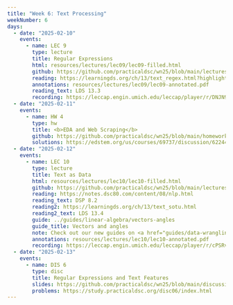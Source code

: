 ```yaml
---
title: "Week 6: Text Processing"
weekNumber: 6
days:
  - date: "2025-02-10"
    events:
      - name: LEC 9
        type: lecture
        title: Regular Expressions
        html: resources/lectures/lec09/lec09-filled.html
        github: https://github.com/practicaldsc/wn25/blob/main/lectures/lec09/
        reading: https://learningds.org/ch/13/text_regex.html?highlight=regular%20expressions
        annotations: resources/lectures/lec09/lec09-annotated.pdf
        reading_text: LDS 13.3
        recording: https://leccap.engin.umich.edu/leccap/player/r/DNJN9g
  - date: "2025-02-11"
    events:
      - name: HW 4
        type: hw
        title: <b>EDA and Web Scraping</b>
        github: https://github.com/practicaldsc/wn25/blob/main/homeworks/hw04/hw04.ipynb
        solutions: https://edstem.org/us/courses/69737/discussion/6224427
  - date: "2025-02-12"
    events:
      - name: LEC 10
        type: lecture
        title: Text as Data
        html: resources/lectures/lec10/lec10-filled.html
        github: https://github.com/practicaldsc/wn25/blob/main/lectures/lec10/
        reading: https://notes.dsc80.com/content/08/nlp.html
        reading_text: DSP 8.2
        reading2: https://learningds.org/ch/13/text_sotu.html
        reading2_text: LDS 13.4
        guide: ../guides/linear-algebra/vectors-angles
        guide_title: Vectors and angles
        note: Check out our new guides on <a href="guides/data-wrangling/sql-sheets">SQL and Spreadsheets</a>, <a href="guides/data-wrangling/visualization">Visualization Tips and Examples</a>, and <a href="https://www.youtube.com/playlist?list=PLEFTQpsm47qRDDBNu4SrXqhTl4Zd4DC0l">videos</a> about web scraping and APIs!
        annotations: resources/lectures/lec10/lec10-annotated.pdf
        recording: https://leccap.engin.umich.edu/leccap/player/r/cPSRvm
  - date: "2025-02-13"
    events:
      - name: DIS 6
        type: disc
        title: Regular Expressions and Text Features
        slides: https://github.com/practicaldsc/wn25/blob/main/discussions/disc06/disc06.ipynb
        problems: https://study.practicaldsc.org/disc06/index.html
---
```

